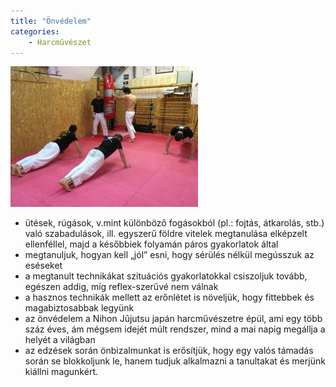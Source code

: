 ```yaml
---
title: "Önvédelem"
categories:
    - Harcművészet
---
```

![](onvedelem.jpg)

- ütések, rúgások, v.mint különböző fogásokból (pl.: fojtás, átkarolás, stb.) való szabadulások, ill. egyszerű földre vitelek megtanulása elképzelt ellenféllel, majd a későbbiek folyamán páros gyakorlatok által
- megtanuljuk, hogyan kell „jól” esni, hogy sérülés nélkül megússzuk az eséseket
- a megtanult technikákat szituációs gyakorlatokkal csiszoljuk tovább, egészen addig, míg reflex-szerűvé nem válnak
- a hasznos technikák mellett az erőnlétet is növeljük, hogy fittebbek és magabiztosabbak legyünk
- az önvédelem a Nihon Jûjutsu japán harcművészetre épül, ami egy több száz éves, ám mégsem idejét múlt rendszer, mind a mai napig megállja a helyét a világban
- az edzések során önbizalmunkat is erősítjük, hogy egy valós támadás során se blokkoljunk le, hanem tudjuk alkalmazni a tanultakat és merjünk kiállni magunkért.
